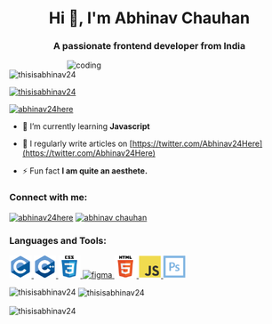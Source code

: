 <h1 align="center">Hi 👋, I'm Abhinav Chauhan</h1>
<h3 align="center">A passionate frontend developer from India</h3>

<img align="right" alt="coding" width="400" src="https://user-images.githubusercontent.com/55389276/140866485-8fb1c876-9a8f-4d6a-98dc-08c4981eaf70.gif">

<p align="left"> <img src="https://komarev.com/ghpvc/?username=thisisabhinav24&label=Profile%20views&color=0e75b6&style=flat" alt="thisisabhinav24" /> </p>

<p align="left"> <a href="https://github.com/ryo-ma/github-profile-trophy"><img src="https://github-profile-trophy.vercel.app/?username=thisisabhinav24" alt="thisisabhinav24" /></a> </p>

<p align="left"> <a href="https://twitter.com/abhinav24here" target="blank"><img src="https://img.shields.io/twitter/follow/abhinav24here?logo=twitter&style=for-the-badge" alt="abhinav24here" /></a> </p>

- 🌱 I’m currently learning **Javascript**

- 📝 I regularly write articles on [https://twitter.com/Abhinav24Here](https://twitter.com/Abhinav24Here)

- ⚡ Fun fact **I am quite an aesthete.**

<h3 align="left">Connect with me:</h3>
<p align="left">
<a href="https://twitter.com/abhinav24here" target="blank"><img align="center" src="https://raw.githubusercontent.com/rahuldkjain/github-profile-readme-generator/master/src/images/icons/Social/twitter.svg" alt="abhinav24here" height="30" width="40" /></a>
<a href="https://linkedin.com/in/abhinav chauhan" target="blank"><img align="center" src="https://raw.githubusercontent.com/rahuldkjain/github-profile-readme-generator/master/src/images/icons/Social/linked-in-alt.svg" alt="abhinav chauhan" height="30" width="40" /></a>
</p>

<h3 align="left">Languages and Tools:</h3>
<p align="left"> <a href="https://www.cprogramming.com/" target="_blank" rel="noreferrer"> <img src="https://raw.githubusercontent.com/devicons/devicon/master/icons/c/c-original.svg" alt="c" width="40" height="40"/> </a> <a href="https://www.w3schools.com/cpp/" target="_blank" rel="noreferrer"> <img src="https://raw.githubusercontent.com/devicons/devicon/master/icons/cplusplus/cplusplus-original.svg" alt="cplusplus" width="40" height="40"/> </a> <a href="https://www.w3schools.com/css/" target="_blank" rel="noreferrer"> <img src="https://raw.githubusercontent.com/devicons/devicon/master/icons/css3/css3-original-wordmark.svg" alt="css3" width="40" height="40"/> </a> <a href="https://www.figma.com/" target="_blank" rel="noreferrer"> <img src="https://www.vectorlogo.zone/logos/figma/figma-icon.svg" alt="figma" width="40" height="40"/> </a> <a href="https://www.w3.org/html/" target="_blank" rel="noreferrer"> <img src="https://raw.githubusercontent.com/devicons/devicon/master/icons/html5/html5-original-wordmark.svg" alt="html5" width="40" height="40"/> </a> <a href="https://developer.mozilla.org/en-US/docs/Web/JavaScript" target="_blank" rel="noreferrer"> <img src="https://raw.githubusercontent.com/devicons/devicon/master/icons/javascript/javascript-original.svg" alt="javascript" width="40" height="40"/> </a> <a href="https://www.photoshop.com/en" target="_blank" rel="noreferrer"> <img src="https://raw.githubusercontent.com/devicons/devicon/master/icons/photoshop/photoshop-line.svg" alt="photoshop" width="40" height="40"/> </a> </p>

<p><img align="left" src="https://github-readme-stats.vercel.app/api/top-langs?username=thisisabhinav24&show_icons=true&locale=en&layout=compact" alt="thisisabhinav24" /></p>

<p>&nbsp;<img align="center" src="https://github-readme-stats.vercel.app/api?username=thisisabhinav24&show_icons=true&locale=en" alt="thisisabhinav24" /></p>

<p><img align="center" src="https://github-readme-streak-stats.herokuapp.com/?user=thisisabhinav24&" alt="thisisabhinav24" /></p>
